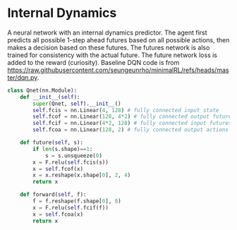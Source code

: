# Internal Dynamics

A neural network with an internal dynamics predictor. The agent first predicts all possible 1-step ahead futures based on all possible actions, then makes a decision based on these futures. The futures network is also trained for consistency with the actual future. The future network loss is added to the reward (curiosity). Baseline DQN code is from https://raw.githubusercontent.com/seungeunrho/minimalRL/refs/heads/master/dqn.py.

```py
class Qnet(nn.Module):
    def __init__(self):
        super(Qnet, self).__init__()
        self.fcis = nn.Linear(4, 128) # fully connected input state
        self.fcof = nn.Linear(128, 4*2) # fully connected output futures
        self.fcif = nn.Linear(4*2, 128) # fully connected input futures
        self.fcoa = nn.Linear(128, 2) # fully connected output actions

    def future(self, s):
        if len(s.shape)==1:
            s = s.unsqueeze(0)
        x = F.relu(self.fcis(s))
        x = self.fcof(x)
        x = x.reshape(x.shape[0], 2, 4)
        return x

    def forward(self, f):
        f = f.reshape(f.shape[0], 8)
        x = F.relu(self.fcif(f))
        x = self.fcoa(x)
        return x
```
